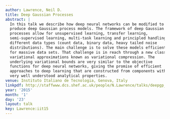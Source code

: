 ```yaml
---
author: Lawrence, Neil D.
title: Deep Gaussian Processes
abstract: |
  In this talk we describe how deep neural networks can be modified to
  produce deep Gaussian process models. The framework of deep Gaussian
  processes allow for unsupervised learning, transfer learning,
  semi-supervised learning, multi-task learning and principled handling of
  different data types (count data, binary data, heavy tailed noise
  distributions). The main challenge is to solve these models efficiently
  for massive data sets. That challenge is in reach through a new class of
  variational approximations known as variational compression. The
  underlying variational bounds are very similar to the objective
  functions for deep neural networks, giving the promise of efficient
  approaches to deep learning that are constructed from components with
  very well understood analytical properties.
venue: Instituto Italiano de Tecnologia, Genova, Italy
linkpdf: http://staffwww.dcs.shef.ac.uk/people/N.Lawrence/talks/deepgp_iit15.pdf
year: '2015'
month: '1'
day: '23'
layout: talk
key: Lawrence:iit15
---
```

